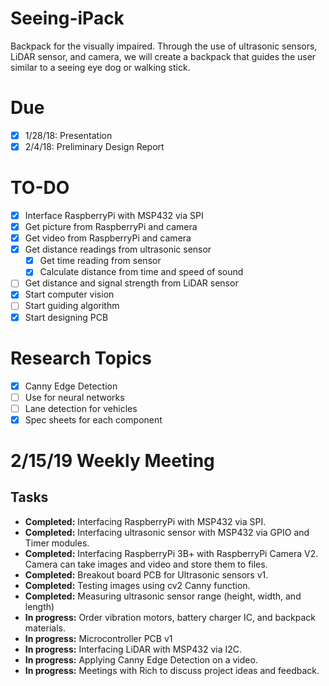 # Seeing-iPack
Backpack for the visually impaired. Through the use of ultrasonic sensors, LiDAR sensor, and camera, we will create a backpack that guides the user similar to a seeing eye dog or walking stick.

# Due
- [x] 1/28/18: Presentation 
- [x] 2/4/18: Preliminary Design Report

# TO-DO
- [x] Interface RaspberryPi with MSP432 via SPI
- [x] Get picture from RaspberryPi and camera
- [x] Get video from RaspberryPi and camera
- [x] Get distance readings from ultrasonic sensor
	- [x] Get time reading from sensor
	- [x] Calculate distance from time and speed of sound
- [ ] Get distance and signal strength from LiDAR sensor
- [x] Start computer vision
- [ ] Start guiding algorithm
- [x] Start designing PCB

# Research Topics
- [x] Canny Edge Detection
- [ ] Use for neural networks
- [ ] Lane detection for vehicles
- [x] Spec sheets for each component

<!-- # 2/8/19 Weekly Meeting
## Tasks
- **Completed:** Ordered ultrasonic sensors (HC-SR04), Raspberry Pi 3B+, and Raspberry Pi Camera V2.
- **Completed:** Interfacing RaspberryPi with MSP432 via SPI.
- **Completed:** Interfacing ultrasonic sensor with MSP432 via GPIO and Timer modules.
- **Completed:** Interfacing RaspberryPi 3B+ with RaspberryPi Camera V2. Camera can take images and video and store them to files.
- **Completed:** Breakout board PCB for Ultrasonic sensors.
- **Completed:** Testing images using cv2 Canny function.
- **In progress:** Order vibration motors, rechargeable battery pack parts, and backpack materials.
- **In progress:** Microcontroller PCB
- **In progress:** Interfacing LiDAR with MSP432 via UART.
- **In progress:** Applying Canny Edge Detection on a video. -->

# 2/15/19 Weekly Meeting
## Tasks
- **Completed:** Interfacing RaspberryPi with MSP432 via SPI.
- **Completed:** Interfacing ultrasonic sensor with MSP432 via GPIO and Timer modules.
- **Completed:** Interfacing RaspberryPi 3B+ with RaspberryPi Camera V2. Camera can take images and video and store them to files.
- **Completed:** Breakout board PCB for Ultrasonic sensors v1.
- **Completed:** Testing images using cv2 Canny function.
- **Completed:** Measuring ultrasonic sensor range (height, width, and length)
- **In progress:** Order vibration motors, battery charger IC, and backpack materials.
- **In progress:** Microcontroller PCB v1
- **In progress:** Interfacing LiDAR with MSP432 via I2C.
- **In progress:** Applying Canny Edge Detection on a video.
- **In progress:** Meetings with Rich to discuss project ideas and feedback.